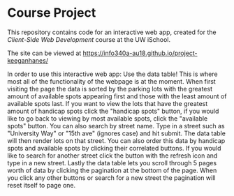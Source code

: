 # Course Project
This repository contains code for an interactive web app, created for the _Client-Side Web Development_ course at the UW iSchool.

The site can be viewed at <https://info340a-au18.github.io/project-keeganhanes/>

In order to use this interactive web app:
Use the data table! This is where most all of the functionality of the webpage is at the moment.
When first visiting the page the data is sorted by the parking lots with the greatest amount of available spots appearing first and those with the least amount of available spots last.
If you want to view the lots that have the greatest amount of handicap spots click the "handicap spots" button, if you would like to go back to viewing by most available spots, click the "available spots" button.
You can also search by street name. Type in a street such as "University Way" or "15th ave" (ignores case) and hit submit. The data table will then render lots on that street. You can also order this data by handicap spots and available spots by clicking their correlated buttons. If you would like to search for another street click the button with the refresh icon and type in a new street.
Lastly the data table lets you scroll through 5 pages worth of data by clicking the pagination at the bottom of the page. When you click any other buttons or search for a new street the pagination will reset itself to page one. 
